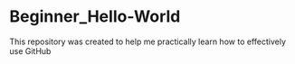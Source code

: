 # Beginner_Hello-World
This repository was created to help me practically learn how to effectively use GitHub
